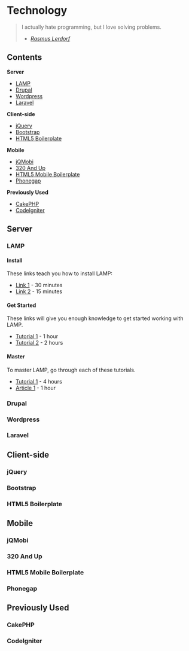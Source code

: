 Technology
==========

> I actually hate programming, but I love solving problems.
> - *[Rasmus Lerdorf](https://en.wikipedia.org/wiki/Rasmus_Lerdorf)*

Contents
--------

**Server**
* [LAMP](#lamp)
* [Drupal](#drupal)
* [Wordpress](#wordpress)
* [Laravel](#laravel)

**Client-side**
* [jQuery](#jquery)
* [Bootstrap](#bootstrap)
* [HTML5 Boilerplate](#html5boilerplate)

**Mobile**
* [jQMobi](#jqmobi)
* [320 And Up](#320andup)
* [HTML5 Mobile Boilerplate](#html5mobile)
* [Phonegap](#phonegap)

**Previously Used**
* [CakePHP](#cakephp)
* [CodeIgniter](#codeigniter)


Server
------

### <a id="lamp"></a>LAMP

#### Install

These links teach you how to install LAMP:

* [Link 1]() - 30 minutes
* [Link 2]() - 15 minutes

#### Get Started

These links will give you enough knowledge to get started working with LAMP.

* [Tutorial 1]() - 1 hour
* [Tutorial 2]() - 2 hours

#### Master

To master LAMP, go through each of these tutorials.

* [Tutorial 1]() - 4 hours
* [Article 1]() - 1 hour

### <a id="drupal"></a>Drupal

### <a id="wordpress"></a>Wordpress

### <a id="laravel"></a>Laravel

Client-side
-----------

### <a id="jquery"></a>jQuery

### <a id="bootstrap"></a>Bootstrap

### <a id="html5boilerplate"></a>HTML5 Boilerplate

Mobile
------

### <a id="jqmobi"></a>jQMobi

### <a id="320andup"></a>320 And Up

### <a id="html5mobile"></a>HTML5 Mobile Boilerplate

### <a id="phonegap"></a>Phonegap

Previously Used
---------------

### <a id="cakephp"></a>CakePHP

### <a id="codeigniter"></a>CodeIgniter



